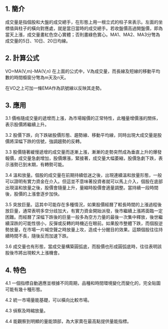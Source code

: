 ## 1. 簡介

成交量是指個股和大盤的成交總手，在形態上用一根立式的柱子來表示。左面的坐標值與柱子的橫向對應處，就是當日當時的成交總手。若收盤價高過開盤價，即為當天上漲，成交量畫紅色空心實體；否則畫綠色實心。MA1、MA2、MA3分彆為成交量的5日、10日、20日均線。


## 2. 計算公式  

VO=MA(V,m)-MA(V,n) 在上面的公式中，V為成交量，而長線及短線的移動平均數的時間櫥窗分彆為m天及n天。

在VO之上可加一條EMA作為訊號線以反映其走勢。


## 3. 應用  

3.1 價格隨成交量的遞增而上漲，為市場報價的正常特性，此種量增價漲的關係，表示股價將繼續上升。

3.2 股價下跌，向下跌破股價形態、趨勢線、移動平均線，同時出現大成交量是股價將深幅下跌的信號，強調趨勢的反轉。

3.3 股價隨著緩慢遞增的成交量而逐漸上漲，漸漸的走勢突然成為垂直上升的爆發報價，成交量急劇增加，股價爆漲，緊接著，成交量大幅萎縮，股價急劇下跌，表示漲勢已到末期，有轉勢可能。

3.4 溫和放量。個股的成交量在前期持續低迷之後，出現連續溫和放量形態，一般可以證明有實力資金在介入。但這並不意味著投資者就可以馬上介入，個股在底部出現溫和放量之後，股價會隨量上升，量縮時股價會適量調整。當持續一段時間後，股價的上漲會逐步加快。

3.5 突放巨量。這其中可能存在多種情況，如果股價經曆了較長時間的上漲過程後放巨量，通常表明多空分歧加大，有實力資金開始派發，後市繼續上漲將面臨一定困難。而經曆了深幅下跌後的巨量一般多為空方力量的最後一次集中釋放，後世繼續深跌的可能性很小，反彈或反轉的時機近在眼前。如果股市整體下跌，而個股逆勢放量，在市場一片喊空聲之時放量上攻，造成十分醒目的效果。這類個股往往持續時間不長，隨後反而加速下跌。

3.6 成交量也有形態，當成交量構築圓弧底，而股價也形成圓弧底時，往往表明該股後市將出現較大上漲機會。

  

## 4. 特色  

4.1 一個指標自動適應並根據不同周期，品種和時間環境變化而變化的，完全貼圖可能有幾十種形態。

4.2 統一市場量能基礎，可以橫向比較市場。

4.3 偵察及時縮放量。

4.4 能觀察到明顯的量能頭部，為大家賣在最高點提供量能指標。